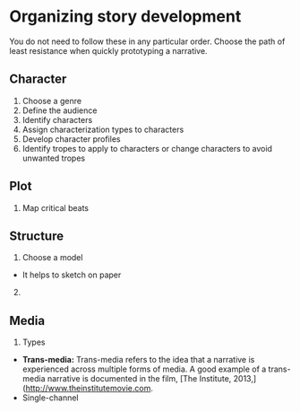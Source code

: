# Organizing story development

You do not need to follow these in any particular order. Choose the path of least resistance when quickly prototyping a narrative.

## Character

1. Choose a genre
2. Define the audience
3. Identify characters
  1. Assign characterization types to characters
  2. Develop character profiles
  3. Identify tropes to apply to characters or change characters to avoid unwanted tropes

## Plot

1. Map critical beats


## Structure

1. Choose a model
  - It helps to sketch on paper
2.   

## Media
1. Types
  - **Trans-media:** Trans-media refers to the idea that a narrative is experienced across multiple forms of media. A good example of a trans-media narrative is documented in the film, [The Institute, 2013,](http://www.theinstitutemovie.com.
  - Single-channel